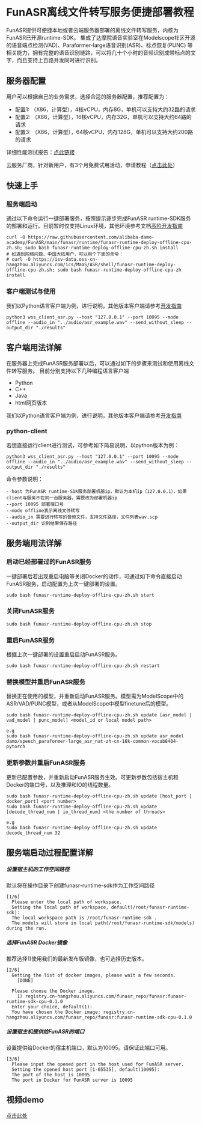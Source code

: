 # FunASR离线文件转写服务便捷部署教程

FunASR提供可便捷本地或者云端服务器部署的离线文件转写服务，内核为FunASR已开源runtime-SDK。
集成了达摩院语音实验室在Modelscope社区开源的语音端点检测(VAD)、Paraformer-large语音识别(ASR)、标点恢复(PUNC) 等相关能力，拥有完整的语音识别链路，可以将几十个小时的音频识别成带标点的文字，而且支持上百路并发同时进行识别。

## 服务器配置

用户可以根据自己的业务需求，选择合适的服务器配置，推荐配置为：
- 配置1: （X86，计算型），4核vCPU，内存8G，单机可以支持大约32路的请求
- 配置2: （X86，计算型），16核vCPU，内存32G，单机可以支持大约64路的请求
- 配置3: （X86，计算型），64核vCPU，内存128G，单机可以支持大约200路的请求

详细性能测试报告：[点此链接](./benchmark_onnx_cpp.md)

云服务厂商，针对新用户，有3个月免费试用活动，申请教程（[点击此处](./aliyun_server_tutorial.md)）

## 快速上手

### 服务端启动
通过以下命令运行一键部署服务，按照提示逐步完成FunASR runtime-SDK服务的部署和运行。目前暂时仅支持Linux环境，其他环境参考文档[高阶开发指南](./SDK_advanced_guide_cn.md)

```shell
curl -O https://raw.githubusercontent.com/alibaba-damo-academy/FunASR/main/funasr/runtime/funasr-runtime-deploy-offline-cpu-zh.sh; sudo bash funasr-runtime-deploy-offline-cpu-zh.sh install
# 如遇到网络问题，中国大陆用户，可以用个下面的命令：
# curl -O https://isv-data.oss-cn-hangzhou.aliyuncs.com/ics/MaaS/ASR/shell/funasr-runtime-deploy-offline-cpu-zh.sh; sudo bash funasr-runtime-deploy-offline-cpu-zh install
```

### 客户端测试与使用

我们以Python语言客户端为例，进行说明，其他版本客户端请参考[开发指南]()

```shell
python3 wss_client_asr.py --host "127.0.0.1" --port 10095 --mode offline --audio_in "../audio/asr_example.wav" --send_without_sleep --output_dir "./results"
```

## 客户端用法详解

在服务器上完成FunASR服务部署以后，可以通过如下的步骤来测试和使用离线文件转写服务。
目前分别支持以下几种编程语言客户端

- Python
- C++
- Java 
- html网页版本

我们以Python语言客户端为例，进行说明，其他版本客户端请参考[开发指南]()

### python-client
若想直接运行client进行测试，可参考如下简易说明，以python版本为例：

```shell
python3 wss_client_asr.py --host "127.0.0.1" --port 10095 --mode offline --audio_in "../audio/asr_example.wav" --send_without_sleep --output_dir "./results"
```

命令参数说明：
```text
--host 为FunASR runtime-SDK服务部署机器ip，默认为本机ip（127.0.0.1），如果client与服务不在同一台服务器，需要改为部署机器ip
--port 10095 部署端口号
--mode offline表示离线文件转写
--audio_in 需要进行转写的音频文件，支持文件路径，文件列表wav.scp
--output_dir 识别结果保存路径
```

[//]: # (#### cpp-client)

[//]: # ()
[//]: # (```shell)

[//]: # (export LD_LIBRARY_PATH=/root/funasr_samples/cpp/libs:$LD_LIBRARY_PATH)

[//]: # (/root/funasr_samples/cpp/funasr-wss-client --server-ip 127.0.0.1 --port 10095 --wav-path /root/funasr_samples/audio/asr_example.wav)

[//]: # (```)

[//]: # ()
[//]: # (命令参数说明：)

[//]: # ()
[//]: # (```text)

[//]: # (--server-ip 为FunASR runtime-SDK服务部署机器ip，默认为本机ip（127.0.0.1），如果client与服务不在同一台服务器，需要改为部署机器ip)

[//]: # (--port 10095 部署端口号)

[//]: # (--wav-path 需要进行转写的音频文件，支持文件路径)

[//]: # (```)

## 服务端用法详解

### 启动已经部署过的FunASR服务
一键部署后若出现重启电脑等关闭Docker的动作，可通过如下命令直接启动FunASR服务，启动配置为上次一键部署的设置。

```shell
sudo bash funasr-runtime-deploy-offline-cpu-zh.sh start
```

### 关闭FunASR服务

```shell
sudo bash funasr-runtime-deploy-offline-cpu-zh.sh stop
```

### 重启FunASR服务

根据上次一键部署的设置重启启动FunASR服务。
```shell
sudo bash funasr-runtime-deploy-offline-cpu-zh.sh restart
```

### 替换模型并重启FunASR服务

替换正在使用的模型，并重新启动FunASR服务。模型需为ModelScope中的ASR/VAD/PUNC模型，或者从ModelScope中模型finetune后的模型。

```shell
sudo bash funasr-runtime-deploy-offline-cpu-zh.sh update [asr_model | vad_model | punc_model] <model_id or local model path>

e.g
sudo bash funasr-runtime-deploy-offline-cpu-zh.sh update asr_model damo/speech_paraformer-large_asr_nat-zh-cn-16k-common-vocab8404-pytorch
```

### 更新参数并重启FunASR服务

更新已配置参数，并重新启动FunASR服务生效。可更新参数包括宿主机和Docker的端口号，以及推理和IO的线程数量。

```shell
sudo bash funasr-runtime-deploy-offline-cpu-zh.sh update [host_port | docker_port] <port number>
sudo bash funasr-runtime-deploy-offline-cpu-zh.sh update [decode_thread_num | io_thread_num] <the number of threads>

e.g
sudo bash funasr-runtime-deploy-offline-cpu-zh.sh update decode_thread_num 32
```


## 服务端启动过程配置详解

##### 设置宿主机的工作空间路径
默认将在操作目录下创建funasr-runtime-sdk作为工作空间路径
```text
[1/6]
  Please enter the local path of workspace.
  Setting the local path of workspace, default(/root/funasr-runtime-sdk): 
  The local workspace path is /root/funasr-runtime-sdk .
  The models will store in local path(/root/funasr-runtime-sdk/models) during the run.
```

##### 选择FunASR Docker镜像
推荐选择1)使用我们的最新发布版镜像，也可选择历史版本。
```text
[2/6]
  Getting the list of docker images, please wait a few seconds.
    [DONE]

  Please choose the Docker image.
    1) registry.cn-hangzhou.aliyuncs.com/funasr_repo/funasr:funasr-runtime-sdk-cpu-0.1.0
  Enter your choice, default(1): 
  You have chosen the Docker image: registry.cn-hangzhou.aliyuncs.com/funasr_repo/funasr:funasr-runtime-sdk-cpu-0.1.0
```


##### 设置宿主机提供给FunASR的端口
设置提供给Docker的宿主机端口，默认为10095。请保证此端口可用。
```text
[3/6]
  Please input the opened port in the host used for FunASR server.
  Setting the opened host port [1-65535], default(10095): 
  The port of the host is 10095
  The port in Docker for FunASR server is 10095
```


## 视频demo

[点击此处]()















